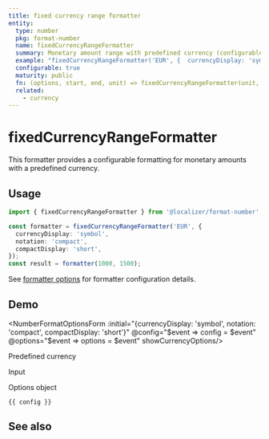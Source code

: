 ```yaml
---
title: fixed currency range formatter
entity:
  type: number
  pkg: format-number
  name: fixedCurrencyRangeFormatter
  summary: Monetary amount range with predefined currency (configurable)
  example: "fixedCurrencyRangeFormatter('EUR', {  currencyDisplay: 'symbol',  notation: 'compact',  compactDisplay: 'short'})(1000, 1500)"
  configurable: true
  maturity: public
  fn: (options, start, end, unit) => fixedCurrencyRangeFormatter(unit, options)(start, end)
  related:
    - currency
---
```


# fixedCurrencyRangeFormatter <Package name="format-number"/>

This formatter provides a configurable formatting for monetary amounts with a predefined currency.

## Usage

```typescript twoslash
import { fixedCurrencyRangeFormatter } from '@localizer/format-number';

const formatter = fixedCurrencyRangeFormatter('EUR', {
  currencyDisplay: 'symbol',
  notation: 'compact',
  compactDisplay: 'short',
});
const result = formatter(1000, 1500);
```

See [formatter options](./options/index.md) for formatter configuration details.

## Demo

<script setup>
  import { ref, computed, watch } from 'vue';
  import { NForm, NFormItem } from 'naive-ui/es/form';
  import { NInputNumber } from 'naive-ui/es/input-number';
  import { NSelect } from 'naive-ui/es/select';
  import { NDivider } from 'naive-ui/es/divider';
  import { NCollapse, NCollapseItem } from 'naive-ui/es/collapse';
  import NumberFormatOptionsForm from './NumberFormatOptionsForm.vue';
  import { currencyName } from '@localizer/format';

  const start = ref(1000);
  const end = ref(1500);
  const config = ref();
  const options = ref({});

  const unit = ref('EUR');

  const unitOptions = Intl.supportedValuesOf('currency').map(currency => ({label: `${currency} - ${currencyName(currency).localize('en-US')}`, value: currency}));

</script>

<EntityDemo :args="[options, start, end, unit]">

<NumberFormatOptionsForm :initial="{currencyDisplay: 'symbol', notation: 'compact', compactDisplay: 'short'}" @config="$event => config = $event" @options="$event => options = $event" showCurrencyOptions/>

<NDivider title-placement="left">Predefined currency</NDivider>
<NFormItem label="Currency"><NSelect filterable v-model:value="unit" :options="unitOptions"/></NFormItem>

<NDivider title-placement="left">Input</NDivider>
<NFormItem label="Range start"><NInputNumber clearable v-model:value="start" /></NFormItem>
<NFormItem label="Range end"><NInputNumber clearable v-model:value="end" /></NFormItem>

<NDivider title-placement="left">Options object</NDivider>

```-vue
{{ config }}
```

</EntityDemo>

## See also

<Entities />

